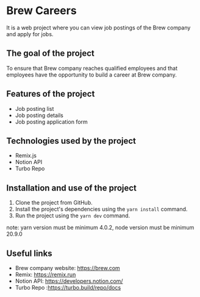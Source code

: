 # Brew Careers

It is a web project where you can view job postings of the Brew company and apply for jobs.

## The goal of the project

To ensure that Brew company reaches qualified employees and that employees have the opportunity to build a career at Brew company.

## Features of the project

- Job posting list
- Job posting details
- Job posting application form

## Technologies used by the project

- Remix.js
- Notion API
- Turbo Repo

## Installation and use of the project

1. Clone the project from GitHub.
2. Install the project's dependencies using the `yarn install` command.
3. Run the project using the `yarn dev` command.

note: yarn version must be minimum 4.0.2, node version must be minimum 20.9.0

## Useful links

- Brew company website: https://brew.com
- Remix: https://remix.run
- Notion API: https://developers.notion.com/
- Turbo Repo :https://turbo.build/repo/docs
